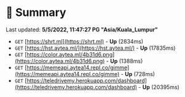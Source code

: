 # 📖 Summary
Last updated: **5/5/2022, 11:47:27 PG "Asia/Kuala_Lumpur"**

- `GET` [https://shrt.ml](https://shrt.ml) - **Up** (2834ms)
- `GET` [https://hst.aytea.ml/](https://hst.aytea.ml/) - **Up** (17835ms)
- `GET` [https://color.aytea.ml/4b31d6.png](https://color.aytea.ml/4b31d6.png) - **Up** (1388ms)
- `GET` [https://memeapi.aytea14.repl.co/gimme](https://memeapi.aytea14.repl.co/gimme) - **Up** (728ms)
- `GET` [https://teledrivemy.herokuapp.com/dashboard](https://teledrivemy.herokuapp.com/dashboard) - **Up** (20395ms)
